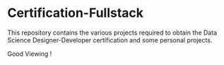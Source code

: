 # Certification-Fullstack
This repository contains the various projects required to obtain the Data Science Designer-Developer certification and some personal projects.

Good Viewing !
